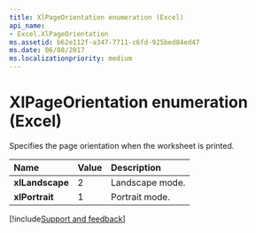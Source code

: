 ```yaml
---
title: XlPageOrientation enumeration (Excel)
api_name:
- Excel.XlPageOrientation
ms.assetid: b62e112f-a347-7711-c6fd-925bed84ed47
ms.date: 06/08/2017
ms.localizationpriority: medium
---
```



# XlPageOrientation enumeration (Excel)

Specifies the page orientation when the worksheet is printed.



|Name|Value|Description|
|:-----|:-----|:-----|
| **xlLandscape**|2|Landscape mode.|
| **xlPortrait**|1|Portrait mode.|

[!include[Support and feedback](~/includes/feedback-boilerplate.md)]